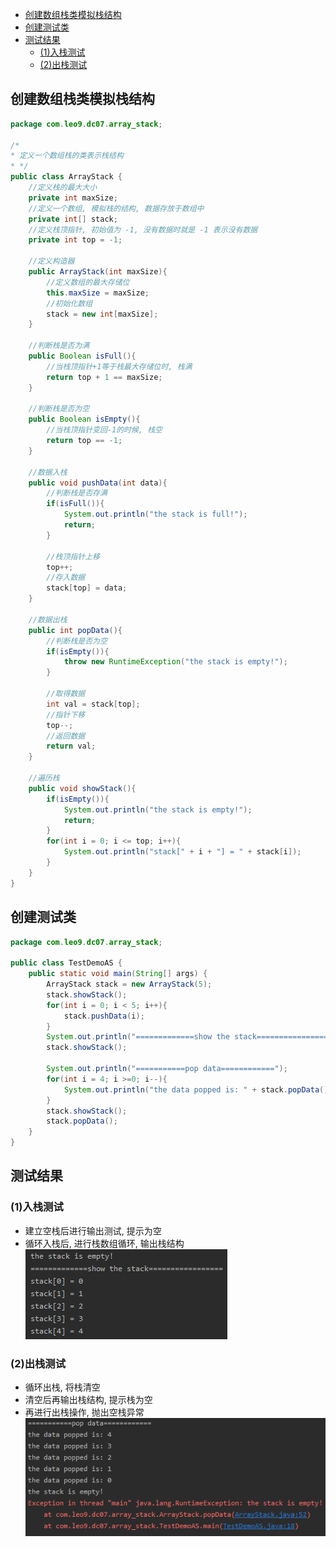 <!-- TOC -->

- [创建数组栈类模拟栈结构](#创建数组栈类模拟栈结构)
- [创建测试类](#创建测试类)
- [测试结果](#测试结果)
    - [(1)入栈测试](#1入栈测试)
    - [(2)出栈测试](#2出栈测试)

<!-- /TOC -->

## 创建数组栈类模拟栈结构
```java
package com.leo9.dc07.array_stack;

/*
* 定义一个数组栈的类表示栈结构
* */
public class ArrayStack {
    //定义栈的最大大小
    private int maxSize;
    //定义一个数组, 模拟栈的结构, 数据存放于数组中
    private int[] stack;
    //定义栈顶指针, 初始值为 -1, 没有数据时就是 -1 表示没有数据
    private int top = -1;

    //定义构造器
    public ArrayStack(int maxSize){
        //定义数组的最大存储位
        this.maxSize = maxSize;
        //初始化数组
        stack = new int[maxSize];
    }

    //判断栈是否为满
    public Boolean isFull(){
        //当栈顶指针+1等于栈最大存储位时, 栈满
        return top + 1 == maxSize;
    }

    //判断栈是否为空
    public Boolean isEmpty(){
        //当栈顶指针变回-1的时候, 栈空
        return top == -1;
    }

    //数据入栈
    public void pushData(int data){
        //判断栈是否存满
        if(isFull()){
            System.out.println("the stack is full!");
            return;
        }

        //栈顶指针上移
        top++;
        //存入数据
        stack[top] = data;
    }

    //数据出栈
    public int popData(){
        //判断栈是否为空
        if(isEmpty()){
            throw new RuntimeException("the stack is empty!");
        }

        //取得数据
        int val = stack[top];
        //指针下移
        top--;
        //返回数据
        return val;
    }

    //遍历栈
    public void showStack(){
        if(isEmpty()){
            System.out.println("the stack is empty!");
            return;
        }
        for(int i = 0; i <= top; i++){
            System.out.println("stack[" + i + "] = " + stack[i]);
        }
    }
}


```

## 创建测试类
```java
package com.leo9.dc07.array_stack;

public class TestDemoAS {
    public static void main(String[] args) {
        ArrayStack stack = new ArrayStack(5);
        stack.showStack();
        for(int i = 0; i < 5; i++){
            stack.pushData(i);
        }
        System.out.println("=============show the stack=================");
        stack.showStack();

        System.out.println("===========pop data============");
        for(int i = 4; i >=0; i--){
            System.out.println("the data popped is: " + stack.popData());
        }
        stack.showStack();
        stack.popData();
    }
}

```

## 测试结果
### (1)入栈测试
- 建立空栈后进行输出测试, 提示为空   
- 循环入栈后, 进行栈数组循环, 输出栈结构   
![入栈测试](../99.images/2020-04-27-16-40-56.png)

### (2)出栈测试
- 循环出栈, 将栈清空   
- 清空后再输出栈结构, 提示栈为空   
- 再进行出栈操作, 抛出空栈异常  
![出栈测试](../99.images/2020-04-27-16-41-50.png)